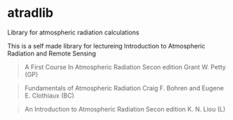 # atradlib
Library for atmospheric radiation calculations

This is a self made library for lectureing Introduction to Atmospheric Radiation and Remote Sensing
> A First Course In Atmospheric Radiation Secon edition Grant W. Petty (GP)

> Fundamentals of Atmospheric Radiation Craig F. Bohren and Eugene E. Clothiaux (BC)

> An Introduction to Atmospheric Radiation Secon edition K. N. Liou (L)

